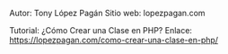 Autor: Tony López Pagán
Sitio web: lopezpagan.com

Tutorial: ¿Cómo Crear una Clase en PHP?
Enlace: https://lopezpagan.com/como-crear-una-clase-en-php/